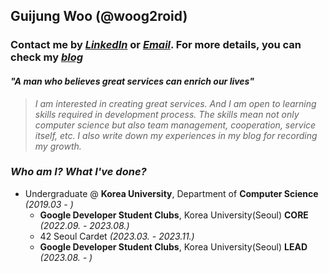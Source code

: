 ## Guijung Woo (@woog2roid)

### **Contact me by _[LinkedIn](https://www.linkedin.com/in/woog2roid/)_ or _[Email](mailto:wooguijung@korea.ac.kr)_. For more details, you can check my _[blog](https://woog2roid.dev)_**

#### _"A man who believes great services can enrich our lives"_

> _I am interested in creating great services. And I am open to learning skills required in development process. The skills mean not only computer science but also team management, cooperation, service itself, etc. I also write down my experiences in my blog for recording my growth._

### _Who am I? What I've done?_

- Undergraduate @ **Korea University**, Department of **Computer Science** _(2019.03 - )_
  - **Google Developer Student Clubs**, Korea University(Seoul) **CORE** _(2022.09. - 2023.08.)_
  - 42 Seoul Cardet _(2023.03. - 2023.11.)_
  - **Google Developer Student Clubs**, Korea University(Seoul) **LEAD** _(2023.08. - )_
